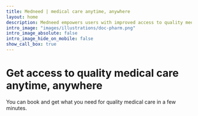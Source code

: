 ```yaml
---
title: Medneed | medical care anytime, anywhere
layout: home
description: Medneed empowers users with improved access to quality medical care when they need it and where they need it.
intro_image: "images/illustrations/doc-pharm.png"
intro_image_absolute: false
intro_image_hide_on_mobile: false
show_call_box: true
---
```


# Get access to quality medical care anytime, anywhere

You can book and get what you need for quality medical care in a few minutes.